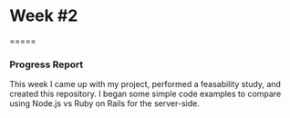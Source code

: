# Week #2
=====

### **Progress Report**
This week I came up with my project, performed a feasability study, and created
this repository.  I began some simple code examples to compare using Node.js 
vs Ruby on Rails for the server-side.

